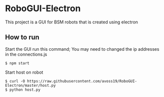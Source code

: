# RoboGUI-Electron

This project is a GUI for BSM robots that is created using electron

## How to run

Start the GUI run this command; You may need to changed the ip addresses in the connections.js
```
$ npm start
```

Start host on robot
```
$ curl -O https://raw.githubusercontent.com/avoss19/RoboGUI-Electron/master/host.py
$ python host.py
```
